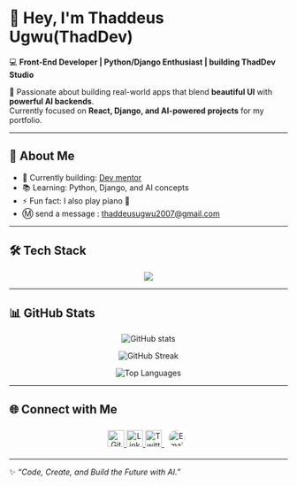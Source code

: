 # 👋 Hey, I'm Thaddeus Ugwu(ThadDev)

💻 **Front-End Developer | Python/Django Enthusiast | building ThadDev Studio**

🚀 Passionate about building real-world apps that blend **beautiful UI** with **powerful AI backends**.  
Currently focused on **React, Django, and AI-powered projects** for my portfolio.  

---

## 🌟 About Me
- 🔭 Currently building: [Dev mentor](https://github.com=ThadDev/dev-mentor-app)  
- 📚 Learning: Python, Django, and AI concepts   
- ⚡ Fun fact: I also play piano 🎹  
- Ⓜ️ send a message : thaddeusugwu2007@gmail.com
---

## 🛠️ Tech Stack
<p align="center">
  <!-- Languages -->
  <img src="https://skillicons.dev/icons?i=html,css,js,react,bootstrap,python,django,git,github,vscode" />
</p>

---


## 📊 GitHub Stats

<p align="center">
  <img src="https://github-readme-stats.vercel.app/api?username=ThadDev&show_icons=true&theme=radical&hide_border=true&count_private=true&cache_seconds=1800?cache_seconds=1800" alt="GitHub stats" />
</p>

<p align="center">
  <img src="https://github-readme-streak-stats.herokuapp.com?user=ThadDev&theme=radical&hide_border=true&cache_seconds=1800?cache_seconds=1800" alt="GitHub Streak" />
</p>

<p align="center">
  <img src="https://github-readme-stats.vercel.app/api/top-langs/?username=ThadDev&layout=compact&theme=radical&hide_border=true&cache_seconds=180?cache_seconds=1800" alt="Top Languages" />
</p>

---

## 🌐 Connect with Me  

<p align="center">
  <a href="https://github.com/ThadDevt="_blank">
    <img src="https://raw.githubusercontent.com/danielcranney/readme-generator/main/public/icons/socials/github.svg" width="30" height="30" alt="GitHub" />
  </a>
  <a href="https://www.linkedin.com/in/thaddeus-ugwu-33880534b" target="_blank">
    <img src="https://raw.githubusercontent.com/danielcranney/readme-generator/main/public/icons/socials/linkedin.svg" width="30" height="30" alt="LinkedIn" />
  </a>
  <a href="https://x.com/Thhaddeus?t=puKDERjOSSz29ivP1y6KOw&s=09" target="_blank">
    <img src="https://raw.githubusercontent.com/danielcranney/readme-generator/main/public/icons/socials/twitter.svg" width="30" height="30" alt="Twitter" />
  </a>
  <a href="mailto:thaddeusugwu2007@gmail.com" target="_blank" rel="noopener">
    <img src="https://cdn.simpleicons.org/gmail/EA4335" width="30" height="30" alt="Email" style="border-radius:50%;background:#fff;padding:8px;" />
  </a>
</p>

---

✨ *“Code, Create, and Build the Future with AI.”*  






